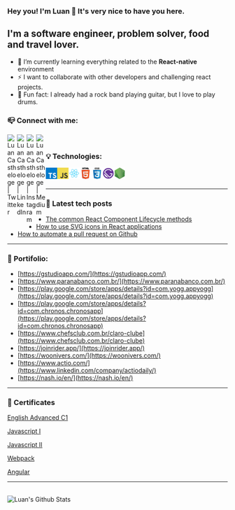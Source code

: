 ### Hey you! I'm Luan 👋 It's very nice to have you here.

## I'm a software engineer, problem solver, food and travel lover.
- 📡️ I’m currently learning everything related to the **React-native** environment
- ⚡ I want to collaborate with other developers and challenging react projects.
- 🤣 Fun fact: I already had a rock band playing guitar, but I love to play drums.

### 📪️ Connect with me:

[<img align="left" alt="Luan Castheloge | Twitter" width="22px" src="https://cdn.jsdelivr.net/npm/simple-icons@v3/icons/twitter.svg" />][twitter]
[<img align="left" alt="Luan Castheloge | LinkedIn" width="22px" src="https://cdn.jsdelivr.net/npm/simple-icons@v3/icons/linkedin.svg" />][linkedin]
[<img align="left" alt="Luan Castheloge | Instagram" width="22px" src="https://cdn.jsdelivr.net/npm/simple-icons@v3/icons/instagram.svg" />][instagram]
[<img align="left" alt="Luan Castheloge | Medium" width="22px" src="https://cdn.jsdelivr.net/npm/simple-icons@v3/icons/medium.svg" />][medium]

<br />

### 💡️ Technologies:


<img align="left" alt="Typescript" width="26px" src="https://raw.githubusercontent.com/github/explore/80688e429a7d4ef2fca1e82350fe8e3517d3494d/topics/typescript/typescript.png" />
<img align="left" alt="JavaScript" width="26px" src="https://raw.githubusercontent.com/github/explore/80688e429a7d4ef2fca1e82350fe8e3517d3494d/topics/javascript/javascript.png" />
<img align="left" alt="React" width="26px" src="https://raw.githubusercontent.com/github/explore/80688e429a7d4ef2fca1e82350fe8e3517d3494d/topics/react/react.png" />
<img align="left" alt="HTML5" width="26px" src="https://raw.githubusercontent.com/github/explore/80688e429a7d4ef2fca1e82350fe8e3517d3494d/topics/html/html.png" />
<img align="left" alt="CSS3" width="26px" src="https://raw.githubusercontent.com/github/explore/80688e429a7d4ef2fca1e82350fe8e3517d3494d/topics/css/css.png" />
<img align="left" alt="Gatsby" width="26px" src="https://raw.githubusercontent.com/github/explore/e94815998e4e0713912fed477a1f346ec04c3da2/topics/gatsby/gatsby.png" />
<img align="left" alt="Node.js" width="26px" src="https://raw.githubusercontent.com/github/explore/80688e429a7d4ef2fca1e82350fe8e3517d3494d/topics/nodejs/nodejs.png" />


<br />
<br />


---

### 📕 Latest tech posts
- [The common React Component Lifecycle methods](https://medium.com/@luanccp/the-commons-react-component-lifecycle-methods-436f4bdd2b62)
- [How to use SVG icons in React applications](https://medium.com/@luanccp/how-to-use-svg-icons-in-react-applications-4ab27be67315)
- [How to automate a pull request on Github](https://medium.com/@luanccp/how-to-automate-pull-request-on-github-7bac1354a829)


---
### 💼️ Portifolio:
- [https://gstudioapp.com/](https://gstudioapp.com/)
- [https://www.paranabanco.com.br/](https://www.paranabanco.com.br/)
- [https://play.google.com/store/apps/details?id=com.yogg.appyogg](https://play.google.com/store/apps/details?id=com.yogg.appyogg)
- [https://play.google.com/store/apps/details?id=com.chronos.chronosapp](https://play.google.com/store/apps/details?id=com.chronos.chronosapp)
- [https://www.chefsclub.com.br/claro-clube](https://www.chefsclub.com.br/claro-clube)
- [https://joinrider.app/](https://joinrider.app/)
- [https://woonivers.com/](https://woonivers.com/)
- [https://www.actio.com/](https://www.linkedin.com/company/actiodaily/)
- [https://nash.io/en/](https://nash.io/en/)


---
### 📜️ Certificates
[English Advanced C1](https://www.efset.org/cert/pTB81H)

[Javascript I](http://ude.my/UC-a9585354-2ee3-4f16-8c2c-002c982bb7a2)

[Javascript II](https://cursos.alura.com.br/certificate/1fdee6be-b781-4a6f-b5e3-14fae0bc2320)

[Webpack](https://cursos.alura.com.br/certificate/1a448782-66ac-44cc-a722-8a950326b9c6)

[Angular](https://cursos.alura.com.br/certificate/0a1e30c9-0900-455e-98b1-6de6cc7e48c2)

---
<br />
<img align="left" alt="Luan's Github Stats" src="https://github-readme-stats.codestackr.vercel.app/api?username=luanccp&show_icons=true&hide_border=true" />

[twitter]: https://twitter.com/luancastheloge
[instagram]: https://instagram.com/luancastheloge
[linkedin]: https://www.linkedin.com/in/luancastheloge/
[medium]: https://medium.com/@luanccp
